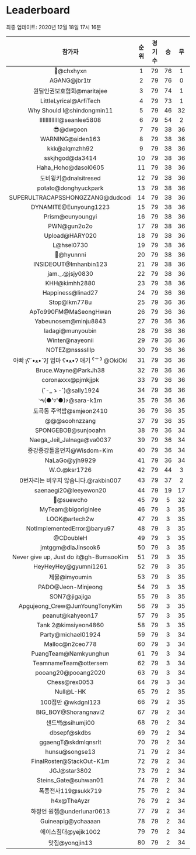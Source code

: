 # Leaderboard
최종 업데이트: 2020년 12월 18일 17시 16분




| 참가자 | 순위 | 경기수 | 승 | 무 | 패 | 승점 |
|:---:|:---:|:---:|:---:|:---:|:---:|:---:|
| 👑@chxhyxn | 1 | 79 | 76 | 1 | 2 | 229 |
| AGANG@jbr1tr | 2 | 79 | 76 | 0 | 3 | 228 |
| 원딜인권보호협회@maritajee | 3 | 79 | 74 | 1 | 4 | 223 |
| LittleLyrical@ArfiTech | 4 | 79 | 73 | 1 | 5 | 220 |
| Why Should I@shindongmin11 | 5 | 79 | 46 | 32 | 1 | 170 |
| lIIIlllIlIlIl@seanlee5808 | 6 | 79 | 54 | 2 | 23 | 164 |
| 😎@dwgoon | 7 | 79 | 38 | 36 | 5 | 150 |
| WARNING@aiden163 | 8 | 79 | 38 | 36 | 5 | 150 |
| kkk@alqmzhh92 | 9 | 79 | 38 | 36 | 5 | 150 |
| sskjhgod@da3414 | 10 | 79 | 38 | 36 | 5 | 150 |
| Haha_Hoho@dasol0605 | 11 | 79 | 38 | 36 | 5 | 150 |
| 도비윙키@dnalsitresed | 12 | 79 | 38 | 36 | 5 | 150 |
| potato@donghyuckpark | 13 | 79 | 38 | 36 | 5 | 150 |
| SUPERULTRACAPSSHONGZZANG@dudcodi | 14 | 79 | 38 | 36 | 5 | 150 |
| DYNAMITE@Eunyoung1223 | 15 | 79 | 38 | 36 | 5 | 150 |
| Prism@eunyoungyi | 16 | 79 | 38 | 36 | 5 | 150 |
| PWN@gun2o2o | 17 | 79 | 38 | 36 | 5 | 150 |
| Upload@HARY020 | 18 | 79 | 38 | 36 | 5 | 150 |
| L@hsel0730 | 19 | 79 | 38 | 36 | 5 | 150 |
| 🐻@hyunnni | 20 | 79 | 38 | 36 | 5 | 150 |
| INSIDEOUT@Imhanbin123 | 21 | 79 | 38 | 36 | 5 | 150 |
| jam._.@jsjy0830 | 22 | 79 | 38 | 36 | 5 | 150 |
| KHH@kimhh2880 | 23 | 79 | 38 | 36 | 5 | 150 |
| Happiness@linad27 | 24 | 79 | 36 | 36 | 7 | 144 |
| Stop@lkm778u | 25 | 79 | 36 | 36 | 7 | 144 |
| ApTo990FM@MaSeongHwan | 26 | 79 | 36 | 36 | 7 | 144 |
| Yabeunosem@minju8843 | 27 | 79 | 36 | 36 | 7 | 144 |
| ladagi@munyoubin | 28 | 79 | 36 | 36 | 7 | 144 |
| Winter@nayeonii | 29 | 79 | 36 | 36 | 7 | 144 |
| NOTEZ@nsssslllp | 30 | 79 | 36 | 36 | 7 | 144 |
|  아빠  ʅʕ´•ﻌ•`ʔʃ  엄마 ʕ•ﻌ•ʔ 애기 ˁ˙˟˙ˀ @OkiOkl | 31 | 79 | 36 | 36 | 7 | 144 |
| Bruce.Wayne@ParkJh38 | 32 | 79 | 36 | 36 | 7 | 144 |
| coronaxxx@pjmkjjpk | 33 | 79 | 36 | 36 | 7 | 144 |
| (´-_ゝ-`)@sally1924 | 34 | 79 | 36 | 36 | 7 | 144 |
| ◝٩(●'▿'●)۶@sara-k1m | 35 | 79 | 36 | 36 | 7 | 144 |
| 도곡동 주먹밥@smjeon2410 | 36 | 79 | 36 | 35 | 8 | 143 |
| @@@soohnzzang | 37 | 79 | 36 | 35 | 8 | 143 |
| SPONGEBOB@sunjooahn | 38 | 79 | 36 | 34 | 9 | 142 |
| Naega_Jeil_Jalnaga@va0037 | 39 | 79 | 36 | 34 | 9 | 142 |
| 종강종강돌을던지@Wisdom-Kim | 40 | 79 | 36 | 34 | 9 | 142 |
| NaLaGo@yjh9929 | 41 | 79 | 36 | 34 | 9 | 142 |
| W.O.@ksr1726 | 42 | 79 | 44 | 3 | 32 | 135 |
| 0번자리는 비우지 않습니다.@rakbin007 | 43 | 79 | 37 | 2 | 40 | 113 |
| saenaegi20@leeyewon20 | 44 | 79 | 19 | 17 | 43 | 74 |
| 👏@suewcho | 45 | 79 | 5 | 32 | 42 | 47 |
| MyTeam@bigoriginlee | 46 | 79 | 3 | 35 | 41 | 44 |
| LOOK@artech2w | 47 | 79 | 3 | 35 | 41 | 44 |
| NotImplementedError@baryu97 | 48 | 79 | 3 | 35 | 41 | 44 |
| @CDoubleH | 49 | 79 | 3 | 35 | 41 | 44 |
| jmtggm@dlaJinsook6 | 50 | 79 | 3 | 35 | 41 | 44 |
| Never give up, Just do it@gh-BumsooKim | 51 | 79 | 3 | 35 | 41 | 44 |
| HeyHeyHey@gyumni1261 | 52 | 79 | 3 | 35 | 41 | 44 |
| 제물@imyoumin | 53 | 79 | 3 | 35 | 41 | 44 |
| PADO@Jeon-Minjeong | 54 | 79 | 3 | 35 | 41 | 44 |
| SON7@jigajiga | 55 | 79 | 3 | 35 | 41 | 44 |
| Apgujeong_Crew@JunYoungTonyKim | 56 | 79 | 3 | 35 | 41 | 44 |
| peanut@kahyeon17 | 57 | 79 | 3 | 35 | 41 | 44 |
| Tank 2@kimsiyeon4860 | 58 | 79 | 3 | 35 | 41 | 44 |
| Party@michael01924 | 59 | 79 | 3 | 34 | 42 | 43 |
| Malloc@n2ceo778 | 60 | 79 | 3 | 34 | 42 | 43 |
| PuangTeam@Namkyunghun | 61 | 79 | 3 | 34 | 42 | 43 |
| TeamnameTeam@ottersem | 62 | 79 | 3 | 34 | 42 | 43 |
| pooang20@pooang2020 | 63 | 79 | 3 | 34 | 42 | 43 |
| Chess@rex0053 | 64 | 79 | 3 | 34 | 42 | 43 |
| Null@L-HK | 65 | 79 | 2 | 35 | 42 | 41 |
| 100점만 @wkdgnl123 | 66 | 79 | 2 | 35 | 42 | 41 |
| BIG_BOY@Shorangnavi2 | 67 | 79 | 2 | 34 | 43 | 40 |
| 샌드백@sihumji00 | 68 | 79 | 2 | 34 | 43 | 40 |
| dbsepf@skdbs | 69 | 79 | 2 | 34 | 43 | 40 |
| ggaengT@skdmlqnsrlt | 70 | 79 | 2 | 34 | 43 | 40 |
| hunsu@songse13 | 71 | 79 | 2 | 34 | 43 | 40 |
| FinalRoster@StackOut-K1m | 72 | 79 | 2 | 34 | 43 | 40 |
| JGJ@star3802 | 73 | 79 | 2 | 34 | 43 | 40 |
| Steins_Gate@suhwan01 | 74 | 79 | 2 | 34 | 43 | 40 |
| 폭풍전사119@sukk719 | 75 | 79 | 2 | 34 | 43 | 40 |
| h4x@TheAyzr | 76 | 79 | 2 | 34 | 43 | 40 |
| 하정언 원챔@underlunar0613 | 77 | 79 | 2 | 34 | 43 | 40 |
| Guineapig@ychaaaan | 78 | 79 | 2 | 34 | 43 | 40 |
| 에이스침대@yejik1002 | 79 | 79 | 2 | 34 | 43 | 40 |
| 맛집@yongjin13 | 80 | 79 | 2 | 34 | 43 | 40 |